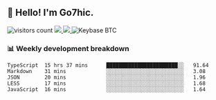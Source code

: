 ## 👋 Hello! I'm Go7hic.

 ![visitors count](https://visitors-by-url-pls-dont-use-this-in-your-repo.vercel.app/Go7hic-github-readme)
 <a href="https://twitter.com/Go7hic">
    <img src="https://img.shields.io/badge/-@Go7hic-1ca0f1?style=flat-square&labelColor=1ca0f1&logo=twitter&logoColor=white&link=https://twitter.com/Go7hic">
   <a/>
   <a href="mailto:gtfx0209@gmail.com">
    <img src="https://img.shields.io/badge/-gtfx0209@gmail.com-c14438?style=flat-square&logo=Gmail&logoColor=white&link=mailto:gtfx0209@gmail.com">
   <a/>
    ![Keybase BTC](https://img.shields.io/keybase/btc/Go7hic)
 <!--
🔭 I’m currently working
🌱 I’m currently learning
💬 Ask me about 
📫 How to reach me: 
⚡ Fun fact: 
-->
 <!--
![My Github Stats](https://github-readme-stats.vercel.app/api?username=Go7hic&show_icons=true&count_private=true)

-->

### 📊 Weekly development breakdown
<!--START_SECTION:waka-->
```text
TypeScript  15 hrs 37 mins      ███████████████████████░░   91.64 
Markdown    31 mins             ░░░░░░░░░░░░░░░░░░░░░░░░░   3.08 
JSON        20 mins             ░░░░░░░░░░░░░░░░░░░░░░░░░   1.96 
LESS        17 mins             ░░░░░░░░░░░░░░░░░░░░░░░░░   1.68 
JavaScript  16 mins             ░░░░░░░░░░░░░░░░░░░░░░░░░   1.64
```
<!--END_SECTION:waka-->


